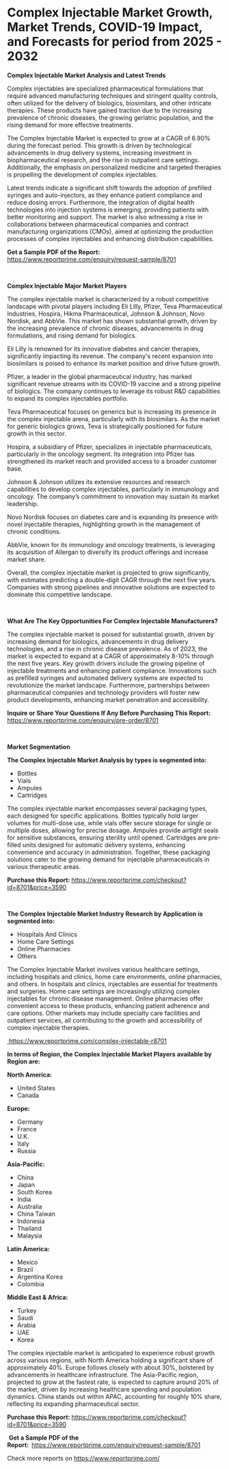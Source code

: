 <p><h1>Complex Injectable Market Growth, Market Trends, COVID-19 Impact, and Forecasts for period from 2025 - 2032</h1></p><p><strong>Complex Injectable Market Analysis and Latest Trends</strong></p>
<p><p>Complex injectables are specialized pharmaceutical formulations that require advanced manufacturing techniques and stringent quality controls, often utilized for the delivery of biologics, biosimilars, and other intricate therapies. These products have gained traction due to the increasing prevalence of chronic diseases, the growing geriatric population, and the rising demand for more effective treatments.</p><p>The Complex Injectable Market is expected to grow at a CAGR of 6.90% during the forecast period. This growth is driven by technological advancements in drug delivery systems, increasing investment in biopharmaceutical research, and the rise in outpatient care settings. Additionally, the emphasis on personalized medicine and targeted therapies is propelling the development of complex injectables.</p><p>Latest trends indicate a significant shift towards the adoption of prefilled syringes and auto-injectors, as they enhance patient compliance and reduce dosing errors. Furthermore, the integration of digital health technologies into injection systems is emerging, providing patients with better monitoring and support. The market is also witnessing a rise in collaborations between pharmaceutical companies and contract manufacturing organizations (CMOs), aimed at optimizing the production processes of complex injectables and enhancing distribution capabilities.</p></p>
<p><strong>Get a Sample PDF of the Report:&nbsp;</strong> <a href="https://www.reportprime.com/enquiry/request-sample/8701?utm_campaign=2276&utm_medium=2&utm_source=Github&utm_content=ia&utm_term=20032025&utm_id=complex-injectable">https://www.reportprime.com/enquiry/request-sample/8701</a></p>
<p>&nbsp;</p>
<p><strong>Complex Injectable Major Market Players</strong></p>
<p><p>The complex injectable market is characterized by a robust competitive landscape with pivotal players including Eli Lilly, Pfizer, Teva Pharmaceutical Industries, Hospira, Hikma Pharmaceutical, Johnson & Johnson, Novo Nordisk, and AbbVie. This market has shown substantial growth, driven by the increasing prevalence of chronic diseases, advancements in drug formulations, and rising demand for biologics.</p><p>Eli Lilly is renowned for its innovative diabetes and cancer therapies, significantly impacting its revenue. The company's recent expansion into biosimilars is poised to enhance its market position and drive future growth.</p><p>Pfizer, a leader in the global pharmaceutical industry, has marked significant revenue streams with its COVID-19 vaccine and a strong pipeline of biologics. The company continues to leverage its robust R&D capabilities to expand its complex injectables portfolio.</p><p>Teva Pharmaceutical focuses on generics but is increasing its presence in the complex injectable arena, particularly with its biosimilars. As the market for generic biologics grows, Teva is strategically positioned for future growth in this sector.</p><p>Hospira, a subsidiary of Pfizer, specializes in injectable pharmaceuticals, particularly in the oncology segment. Its integration into Pfizer has strengthened its market reach and provided access to a broader customer base.</p><p>Johnson & Johnson utilizes its extensive resources and research capabilities to develop complex injectables, particularly in immunology and oncology. The company’s commitment to innovation may sustain its market leadership.</p><p>Novo Nordisk focuses on diabetes care and is expanding its presence with novel injectable therapies, highlighting growth in the management of chronic conditions.</p><p>AbbVie, known for its immunology and oncology treatments, is leveraging its acquisition of Allergan to diversify its product offerings and increase market share.</p><p>Overall, the complex injectable market is projected to grow significantly, with estimates predicting a double-digit CAGR through the next five years. Companies with strong pipelines and innovative solutions are expected to dominate this competitive landscape.</p></p>
<p>&nbsp;</p>
<p><strong>What Are The Key Opportunities For Complex Injectable Manufacturers?</strong></p>
<p><p>The complex injectable market is poised for substantial growth, driven by increasing demand for biologics, advancements in drug delivery technologies, and a rise in chronic disease prevalence. As of 2023, the market is expected to expand at a CAGR of approximately 8-10% through the next five years. Key growth drivers include the growing pipeline of injectable treatments and enhancing patient compliance. Innovations such as prefilled syringes and automated delivery systems are expected to revolutionize the market landscape. Furthermore, partnerships between pharmaceutical companies and technology providers will foster new product developments, enhancing market penetration and accessibility.</p></p>
<p><strong>Inquire or Share Your Questions If Any Before Purchasing This Report:</strong> <a href="https://www.reportprime.com/enquiry/pre-order/8701?utm_campaign=2276&utm_medium=2&utm_source=Github&utm_content=ia&utm_term=20032025&utm_id=complex-injectable">https://www.reportprime.com/enquiry/pre-order/8701</a></p>
<p>&nbsp;</p>
<p><strong>Market Segmentation</strong></p>
<p><strong>The Complex Injectable Market Analysis by types is segmented into:</strong></p>
<p><ul><li>Bottles</li><li>Vials</li><li>Ampules</li><li>Cartridges</li></ul></p>
<p><p>The complex injectable market encompasses several packaging types, each designed for specific applications. Bottles typically hold larger volumes for multi-dose use, while vials offer secure storage for single or multiple doses, allowing for precise dosage. Ampules provide airtight seals for sensitive substances, ensuring sterility until opened. Cartridges are pre-filled units designed for automatic delivery systems, enhancing convenience and accuracy in administration. Together, these packaging solutions cater to the growing demand for injectable pharmaceuticals in various therapeutic areas.</p></p>
<p><strong>Purchase this Report:&nbsp;</strong><a href="https://www.reportprime.com/checkout?id=8701&price=3590&utm_campaign=2276&utm_medium=2&utm_source=Github&utm_content=ia&utm_term=20032025&utm_id=complex-injectable">https://www.reportprime.com/checkout?id=8701&price=3590</a></p>
<p>&nbsp;</p>
<p><strong>The Complex Injectable Market Industry Research by Application is segmented into:</strong></p>
<p><ul><li>Hospitals And Clinics</li><li>Home Care Settings</li><li>Online Pharmacies</li><li>Others</li></ul></p>
<p><p>The Complex Injectable Market involves various healthcare settings, including hospitals and clinics, home care environments, online pharmacies, and others. In hospitals and clinics, injectables are essential for treatments and surgeries. Home care settings are increasingly utilizing complex injectables for chronic disease management. Online pharmacies offer convenient access to these products, enhancing patient adherence and care options. Other markets may include specialty care facilities and outpatient services, all contributing to the growth and accessibility of complex injectable therapies.</p></p>
<p><a href="https://www.reportprime.com/complex-injectable-r8701?utm_campaign=2276&utm_medium=2&utm_source=Github&utm_content=ia&utm_term=20032025&utm_id=complex-injectable">&nbsp;https://www.reportprime.com/complex-injectable-r8701</a></p>
<p><strong>In terms of Region, the Complex Injectable Market Players available by Region are:</strong></p>
<p>
    <p> <strong> North America: </strong>
        <ul>
            <li>United States</li>
            <li>Canada</li>
        </ul>
        </p> 
    <p> <strong> Europe: </strong>
        <ul>
            <li>Germany</li>
            <li>France</li>
            <li>U.K.</li>
            <li>Italy</li>
            <li>Russia</li>
        </ul>
        </p> 
    <p> <strong> Asia-Pacific: </strong>
        <ul>
            <li>China</li>
            <li>Japan</li>
            <li>South Korea</li>
            <li>India</li>
            <li>Australia</li>
            <li>China Taiwan</li>
            <li>Indonesia</li>
            <li>Thailand</li>
            <li>Malaysia</li>
        </ul>
        </p> 
    <p> <strong> Latin America: </strong>
        <ul>
            <li>Mexico</li>
            <li>Brazil</li>
            <li>Argentina Korea</li>
            <li>Colombia</li>
        </ul>
        </p> 
    <p> <strong> Middle East & Africa: </strong>
        <ul>
            <li>Turkey</li>
            <li>Saudi</li>
            <li>Arabia</li>
            <li>UAE</li>
            <li>Korea</li>
        </ul>
    </p>
    </p>
<p><p>The complex injectable market is anticipated to experience robust growth across various regions, with North America holding a significant share of approximately 40%. Europe follows closely with about 30%, bolstered by advancements in healthcare infrastructure. The Asia-Pacific region, projected to grow at the fastest rate, is expected to capture around 20% of the market, driven by increasing healthcare spending and population dynamics. China stands out within APAC, accounting for roughly 10% share, reflecting its expanding pharmaceutical sector.</p></p>
<p><strong>Purchase this Report: </strong><a href="https://www.reportprime.com/checkout?id=8701&price=3590&utm_campaign=2276&utm_medium=2&utm_source=Github&utm_content=ia&utm_term=20032025&utm_id=complex-injectable">https://www.reportprime.com/checkout?id=8701&price=3590</a></p>
<p>&nbsp;<strong>Get a Sample PDF of the Report:&nbsp;&nbsp;</strong><a href="https://www.reportprime.com/enquiry/request-sample/8701?utm_campaign=2276&utm_medium=2&utm_source=Github&utm_content=ia&utm_term=20032025&utm_id=complex-injectable">https://www.reportprime.com/enquiry/request-sample/8701</a></p>
<p><strong></strong></p>
<p>Check more reports on <a href="https://www.reportprime.com/?utm_campaign=2276&utm_medium=2&utm_source=Github&utm_content=ia&utm_term=20032025&utm_id=complex-injectable">https://www.reportprime.com/</a></p>